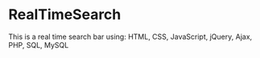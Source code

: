 # RealTimeSearch
This is a real time search bar using: HTML, CSS, JavaScript, jQuery, Ajax, PHP, SQL, MySQL
